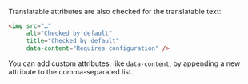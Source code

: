 Translatable attributes are also checked for the translatable text:
```html
<img src="…"
     alt="Checked by default"
     title="Checked by default"
     data-content="Requires configuration" />
```
You can add custom attributes, like `data-content`, by appending a new attribute to the comma-separated list.
